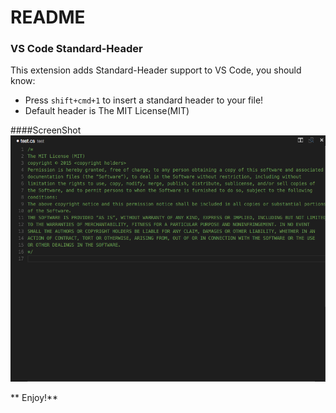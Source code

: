 # README
### VS Code Standard-Header

This extension adds Standard-Header support to VS Code, you should know:

* Press `shift+cmd+1` to insert a standard header to your file!
* Default header is The MIT License(MIT)

####ScreenShot
![Alt text](res/screenshot.png)

** Enjoy!**
